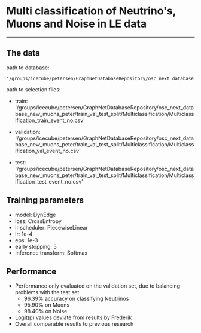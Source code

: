 # Multi classification of Neutrino's, Muons and Noise in LE data
***
## The data
path to database:

    "/groups/icecube/petersen/GraphNetDatabaseRepository/osc_next_database_new_muons_peter/Merged_db/osc_next_level3_v2.00_genie_muongun_noise_120000_140000_160000_139008_888003_retro.db"

path to selection files:

- train:
     '/groups/icecube/petersen/GraphNetDatabaseRepository/osc_next_database_new_muons_peter/train_val_test_split/Multiclassification/Multiclassification_train_event_no.csv'

- validation: 
    '/groups/icecube/petersen/GraphNetDatabaseRepository/osc_next_database_new_muons_peter/train_val_test_split/Multiclassification/Multiclassification_val_event_no.csv'

- test: 
    '/groups/icecube/petersen/GraphNetDatabaseRepository/osc_next_database_new_muons_peter/train_val_test_split/Multiclassification/Multiclassification_test_event_no.csv'

## Training parameters
- model: DynEdge
- loss: CrossEntropy
- lr scheduler: PiecewiseLinear
- lr: 1e-4
- eps: 1e-3
- early stopping: 5
- Inference transform: Softmax

## Performance
- Performance only evaluated on the validation set, due to balancing problems with the test set. 
    - 96.39% accuracy on classifying Neutrinos
    - 95.90% on Muons
    - 98.40% on Noise
- Logit(p) values deviate from results by Frederik
- Overall comparable results to previous research


